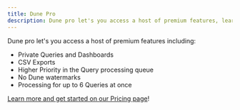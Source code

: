 ```yaml
---
title: Dune Pro
description: Dune pro let's you access a host of premium features, learn more on our Pricing page!
---
```

Dune pro let's you access a host of premium features including:

- Private Queries and Dashboards
- CSV Exports
- Higher Priority in the Query processing queue
- No Dune watermarks
- Processing for up to 6 Queries at once

[Learn more and get started on our Pricing page](dune.com/pricing)!



